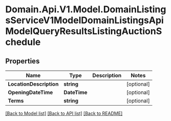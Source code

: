 # Domain.Api.V1.Model.DomainListingsServiceV1ModelDomainListingsApiModelQueryResultsListingAuctionSchedule
## Properties

Name | Type | Description | Notes
------------ | ------------- | ------------- | -------------
**LocationDescription** | **string** |  | [optional] 
**OpeningDateTime** | **DateTime** |  | [optional] 
**Terms** | **string** |  | [optional] 

[[Back to Model list]](../README.md#documentation-for-models) [[Back to API list]](../README.md#documentation-for-api-endpoints) [[Back to README]](../README.md)

